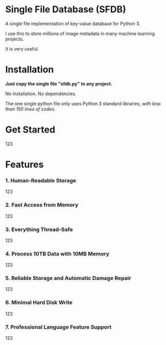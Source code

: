 # Single File Database (SFDB)

A single file implementation of key-value database for Python 3.

I use this to store millions of image metadata in many machine learning projects. 

It is very useful. 

# Installation

**Just copy the single file "sfdb.py" to any project.**

No installation. No dependencies. 

The one single python file only uses Python 3 standard libraries, *with less than 150 lines of codes.*

# Get Started

123

# Features

### 1. Human-Readable Storage

123

### 2. Fast Access from Memory

123

### 3. Everything Thread-Safe

123

### 4. Process 10TB Data with 10MB Memory

123

### 5. Reliable Storage and Automatic Damage Repair

123

### 6. Minimal Hard Disk Write

123

### 7. Professional Language Feature Support

123

